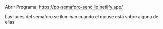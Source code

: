 Abrir Programa: https://pp-semaforo-sencillo.netlify.app/

Las luces del semaforo se iluminan cuando el mouse esta sobre alguna de ellas
